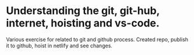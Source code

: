# Understanding the git, git-hub, internet, hoisting and vs-code.

Various exercise for related to git and github process.
Created repo, publish it to github, hoist in netlify and see changes.
